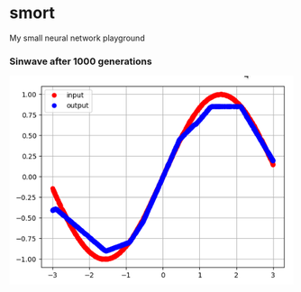 # smort
My small neural network playground

### Sinwave after 1000 generations
![SinWave](images/sin.png)